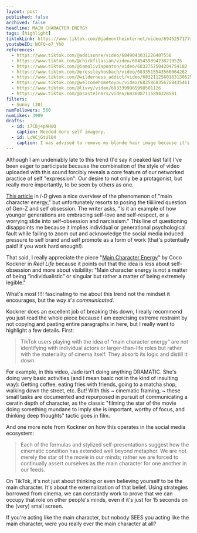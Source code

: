 ```yaml
---
layout: post
published: false
archived: false
headline: MAIN CHARACTER ENERGY
tags: [highlight]
tiktokLink: https://www.tiktok.com/@jadeontheinternet/video/6945257177384865029
youtubeID: NCFQ-o7_Yh0
references:
  - https://www.tiktok.com/@addisonre/video/6849043031220407558
  - https://www.tiktok.com/@chickfilasian/video/6845459894238219526
  - https://www.tiktok.com/@iamoliviaponton/video/6832757504204754182
  - https://www.tiktok.com/@pressleyhosbach/video/6833515543560064262
  - https://www.tiktok.com/@wilderness_addict/video/6832112560163130629
  - https://www.tiktok.com/@welcomehometoyou/video/6835868356768435461
  - https://www.tiktok.com/@livvy/video/6833399965998501126
  - https://www.tiktok.com/@asasteinars/video/6836087115894328581
filters:
  - Sunny (30)
numFollowers: 560
numLikes: 3909
drafts: 
  - id: i7CBj4pAHUQ
    caption: Needed more self imagery.
  - id: LcWCjGtUlU4
    caption: I was advised to remove my blonde hair image because it's inconsistent.
---
```


Although I am undeniably late to this trend (I'd say it peaked last fall) I've been eager to participate because the combination of the style of video uploaded with this sound forcibly reveals a core feature of our networked practice of self "expression": Our desire to not only be a protagonist, but really more importantly, to be seen by others as one.

[This article](https://i-d.vice.com/en_uk/article/akzby4/tiktok-is-teaching-gen-z-what-it-really-means-to-be-the-main-character) in *i-D* gives a nice overview of the phenomenon of "main character energy," but unfortunately resorts to posing the tiiiiiired question of Gen-Z and self obsession. The writer asks, "Is it an example of how younger generations are embracing self-love and self-respect, or a worrying slide into self-obsession and narcissism." This line of questioning disappoints me because it implies individual or generational psychological fault while failing to zoom out and acknowledge the social media induced pressure to self brand and self promote as a form of work (that's potentially paid! if you work hard enough!).

That said, I really appreciate the piece "[Main Character Energy](https://reallifemag.com/main-character-energy/)" by Coco Kockner in *Real Life* because it points out that the idea is less about self-obsession and more about visibility: "Main character energy is not a matter of being “individualistic” or singular but rather a matter of being extremely legible."

What's most !!!! fascinating to me about this trend not the mindset it encourages, but the *way it's communicated*.

Kockner does an excellent job of breaking this down, I really recommend you just read the whole piece because I am exercising extreme restraint by not copying and pasting entire paragraphs in here, but I really want to highlight a few details. First: 

> TikTok users playing with the idea of “main character energy” are not identifying with individual actors or larger-than-life roles but rather with the materiality of cinema itself. They absorb its logic and distill it down.

For example, in this video, Jade isn't doing anything DRAMATIC. She's doing very basic activities (and I mean basic not in the kind of insulting way): Getting coffee, eating fries with friends, going to a matcha shop, walking down the street, etc. But! With this ~ cinematic framing, ~ these small tasks are documented and repurposed in pursuit of communicating a ceratin depth of character, as the classic "filming the star of the movie doing something mundane to imply she is important, worthy of focus, and thinking deep thoughts" tactic goes in film.  

And one more note from Kockner on how this operates in the social media ecosystem: 

> Each of the formulas and stylized self-presentations suggest how the cinematic condition has extended well beyond metaphor. We are not merely the star of the movie in our minds; rather we are forced to continually assert ourselves as the main character for one another in our feeds.

On TikTok, it's not just about thinking or even believing yourself to be the main character. It's about the externalization of that belief. Using strategies borrowed from cinema, we can constantly work to prove that we can occupy that role on other people's minds, even if it's just for 15 seconds on the (very) small screen.

If you're acting like the main character, but nobody SEES you acting like the main character, were you really ever the main character at all?
